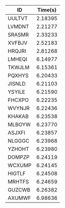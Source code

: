 |ID|Time(s)|
|-|-|
|UULTVT|2.18395|
|LVMDNT|2.21277|
|SRASMR|2.33233|
|XVFBJV|2.52183|
|HRQJRI|2.81268|
|LMHEQI|6.14977|
|TKWJLM|6.15361|
|PQXHYS|6.20433|
|JISNLD|6.21103|
|YSYILE|6.21590|
|FHCXPO|6.22235|
|WVYNJR|6.22436|
|KHAKAB|6.23538|
|MLBOYW|6.23770|
|ASJXFI|6.23857|
|NLGGGC|6.23968|
|YZHOHT|6.23980|
|DOMPZP|6.24119|
|WCXUMP|6.24145|
|HIGTLF|6.24508|
|MRHTFS|6.24659|
|GUZCWB|6.26382|
|AXUMWF|6.98636|

